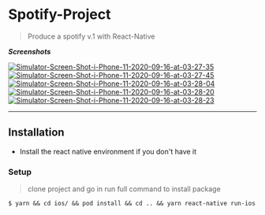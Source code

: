 # Spotify-Project

> Produce a spotify v.1 with React-Native 


***Screenshots***

<a href="https://ibb.co/CWZH673"><img src="https://i.ibb.co/CWZH673/Simulator-Screen-Shot-i-Phone-11-2020-09-16-at-03-27-35.png" alt="Simulator-Screen-Shot-i-Phone-11-2020-09-16-at-03-27-35" border="0"></a> <a href="https://ibb.co/KNZn5dC"><img src="https://i.ibb.co/KNZn5dC/Simulator-Screen-Shot-i-Phone-11-2020-09-16-at-03-27-45.png" alt="Simulator-Screen-Shot-i-Phone-11-2020-09-16-at-03-27-45" border="0"></a> <a href="https://ibb.co/v1tdGJP"><img src="https://i.ibb.co/v1tdGJP/Simulator-Screen-Shot-i-Phone-11-2020-09-16-at-03-28-04.png" alt="Simulator-Screen-Shot-i-Phone-11-2020-09-16-at-03-28-04" border="0"></a> <a href="https://ibb.co/Y7L9wZV"><img src="https://i.ibb.co/Y7L9wZV/Simulator-Screen-Shot-i-Phone-11-2020-09-16-at-03-28-20.png" alt="Simulator-Screen-Shot-i-Phone-11-2020-09-16-at-03-28-20" border="0"></a> <a href="https://ibb.co/PF6Dd6x"><img src="https://i.ibb.co/PF6Dd6x/Simulator-Screen-Shot-i-Phone-11-2020-09-16-at-03-28-23.png" alt="Simulator-Screen-Shot-i-Phone-11-2020-09-16-at-03-28-23" border="0"></a>

---

## Installation

- Install the react native environment if you don't have it

### Setup

> clone project and go in run full command to install package

```shell
$ yarn && cd ios/ && pod install && cd .. && yarn react-native run-ios
```
